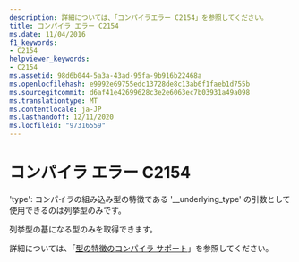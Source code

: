 ```yaml
---
description: 詳細については、「コンパイラエラー C2154」を参照してください。
title: コンパイラ エラー C2154
ms.date: 11/04/2016
f1_keywords:
- C2154
helpviewer_keywords:
- C2154
ms.assetid: 98d6b044-5a3a-43ad-95fa-9b916b22468a
ms.openlocfilehash: e9992e69755edc13728de8c13ab6f1faeb1d755b
ms.sourcegitcommit: d6af41e42699628c3e2e6063ec7b03931a49a098
ms.translationtype: MT
ms.contentlocale: ja-JP
ms.lasthandoff: 12/11/2020
ms.locfileid: "97316559"
---
```

# <a name="compiler-error-c2154"></a>コンパイラ エラー C2154

'type': コンパイラの組み込み型の特徴である '__underlying_type' の引数として使用できるのは列挙型のみです。

列挙型の基になる型のみを取得できます。

詳細については、「[型の特徴のコンパイラ サポート](../../extensions/compiler-support-for-type-traits-cpp-component-extensions.md)」を参照してください。
